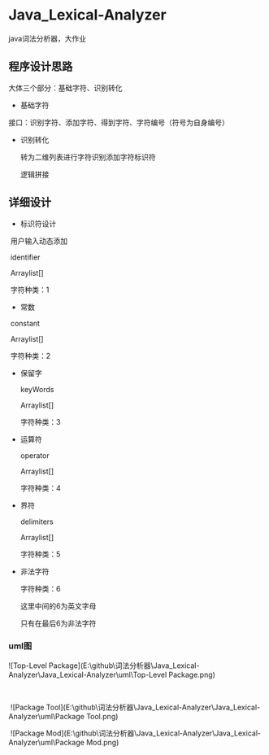 # Java_Lexical-Analyzer
java词法分析器，大作业



## 程序设计思路

大体三个部分：基础字符、识别转化

  

-   基础字符


接口：识别字符、添加字符、得到字符、字符编号（符号为自身编号）

  - 识别转化

     转为二维列表进行字符识别添加字符标识符

     逻辑拼接

     




## 详细设计

 - 标识符设计

​       用户输入动态添加

​       identifier

​       Arraylist[]

​      字符种类：1

+ 常数

​       constant

​       Arraylist[]

​       字符种类：2

- 保留字

  keyWords

  Arraylist[]

  字符种类：3
  
- 运算符

  operator

  Arraylist[]

  字符种类：4

- 界符

  delimiters

  Arraylist[]

  字符种类：5
  
- 非法字符

  字符种类：6

  这里中间的6为英文字母

  只有在最后6为非法字符



### uml图



![Top-Level Package](E:\github\词法分析器\Java_Lexical-Analyzer\Java_Lexical-Analyzer\uml\Top-Level Package.png)



​       

​       ![Package Tool](E:\github\词法分析器\Java_Lexical-Analyzer\Java_Lexical-Analyzer\uml\Package Tool.png)

​     ![Package Mod](E:\github\词法分析器\Java_Lexical-Analyzer\Java_Lexical-Analyzer\uml\Package Mod.png)